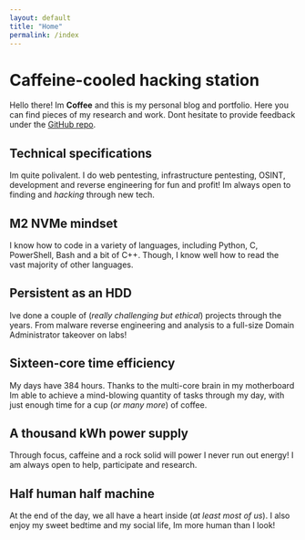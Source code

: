 ```yaml
---
layout: default
title: "Home"
permalink: /index
---
```


# Caffeine-cooled hacking station

Hello there! Im **Coffee** and this is my personal blog and portfolio. Here you can find pieces of my research and work. Dont hesitate to provide feedback under the [GitHub repo](https://github.com/CoffeeNData/coffeendata.github.io).

## Technical specifications

Im quite polivalent. I do web pentesting, infrastructure pentesting, OSINT, development and reverse engineering for fun and profit! Im always open to finding and _hacking_ through new tech.

## M2 NVMe mindset

I know how to code in a variety of languages, including Python, C, PowerShell, Bash and a bit of C++. Though, I know well how to read the vast majority of other languages.

## Persistent as an HDD

Ive done a couple of (_really challenging but ethical_) projects through the years. From malware reverse engineering and analysis to a full-size Domain Administrator takeover on labs!

## Sixteen-core time efficiency

My days have 384 hours. Thanks to the multi-core brain in my motherboard Im able to achieve a mind-blowing quantity of tasks through my day, with just enough time for a cup (_or many more_) of coffee.

## A thousand kWh power supply

Through focus, caffeine and a rock solid will power I never run out energy! I am always open to help, participate and research.

## Half human half machine

At the end of the day, we all have a heart inside (_at least most of us_). I also enjoy my sweet bedtime and my social life, Im more human than I look!
